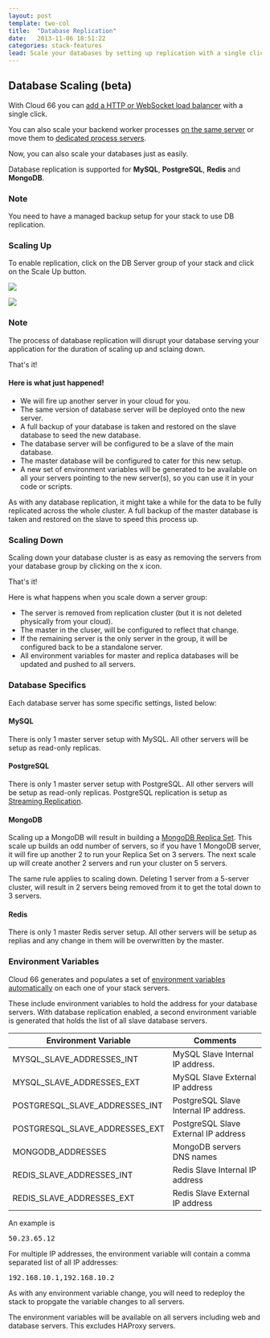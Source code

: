```yaml
---
layout: post
template: two-col
title:  "Database Replication"
date:   2013-11-06 10:51:22
categories: stack-features
lead: Scale your databases by setting up replication with a single click.
---
```



## Database Scaling (beta)
With Cloud 66 you can [add a HTTP or WebSocket load balancer](/stack-features/load-balancers.html) with a single click.

You can also scale your backend worker processes [on the same server](/stack-features/proc-files.html) or move them to [dedicated process servers](/stack-features/standalone-process-servers.html).

Now, you can also scale your databases just as easily.

Database replication is supported for **MySQL**, **PostgreSQL**, **Redis** and **MongoDB**.

<div class="notice">
	<h3>Note</h3>
	<p>You need to have a managed backup setup for your stack to use DB replication.</p>
</div>


### Scaling Up

To enable replication, click on the DB Server group of your stack and click on the Scale Up button.

![](http://cdn.cloud66.com/images/help/db_scaleup.png)

![](http://cdn.cloud66.com.s3.amazonaws.com/images/help/db_scaled.png)

<div class="notice notice-danger">
	<h3>Note</h3>
	<p>The process of database replication will disrupt your database serving your application for the duration of scaling up and sclaing down.</p>
</div>

That's it!

#### Here is what just happened!

- We will fire up another server in your cloud for you.
- The same version of database server will be deployed onto the new server.
- A full backup of your database is taken and restored on the slave database to seed the new database.
- The database server will be configured to be a slave of the main database.
- The master database will be configured to cater for this new setup.
- A new set of environment variables will be generated to be available on all your servers pointing to the new server(s), so you can use it in your code or scripts.

As with any database replication, it might take a while for the data to be fully replicated across the whole cluster. A full backup of the master database is taken and restored on the slave to speed this process up.

### Scaling Down
Scaling down your database cluster is as easy as removing the servers from your database group by clicking on the x icon.

That's it!

Here is what happens when you scale down a server group:

- The server is removed from replication cluster (but it is not deleted physically from your cloud).
- The master in the cluser, will be configured to reflect that change.
- If the remaining server is the only server in the group, it will be configured back to be a standalone server.
- All environment variables for master and replica databases will be updated and pushed to all servers.

### Database Specifics
Each database server has some specific settings, listed below:

#### MySQL
There is only 1 master server setup with MySQL. All other servers will be setup as read-only replicas.

#### PostgreSQL
There is only 1 master server setup with PostgreSQL. All other servers will be setup as read-only replicas. PostgreSQL replication is setup as [Streaming Replication](http://wiki.postgresql.org/wiki/Streaming_Replication).

#### MongoDB
Scaling up a MongoDB will result in building a [MongoDB Replica Set](http://docs.mongodb.org/manual/replication/). This scale up builds an odd number of servers, so if you have 1 MongoDB server, it will fire up another 2 to run your Replica Set on 3 servers. The next scale up will create another 2 servers and run your cluster on 5 servers.

The same rule applies to scaling down. Deleting 1 server from a 5-server cluster, will result in 2 servers being removed from it to get the total down to 3 servers.

#### Redis
There is only 1 master Redis server setup. All other servers will be setup as replias and any change in them will be overwritten by the master.

### Environment Variables
Cloud 66 generates and populates a set of [environment variables automatically](/stack-features/auto-generated-environment-variables.html) on each one of your stack servers.

These include environment variables to hold the address for your database servers. With database replication enabled, a second environment variable is generated that holds the list of all slave database servers.

<table class='table table-bordered table-striped'>
	<thead>
		<tr>
			<th>Environment Variable</th>
			<th>Comments</th>
		</tr>
	</thead>
	<tbody>
		<tr>
			<td>MYSQL_SLAVE_ADDRESSES_INT</td>
			<td>MySQL Slave Internal IP address.</td>
		</tr>
		<tr>
			<td>MYSQL_SLAVE_ADDRESSES_EXT</td>
			<td>MySQL Slave External IP address</td>
		</tr>
		<tr>
			<td>POSTGRESQL_SLAVE_ADDRESSES_INT</td>
			<td>PostgreSQL Slave Internal IP address.</td>
		</tr>
		<tr>
			<td>POSTGRESQL_SLAVE_ADDRESSES_EXT</td>
			<td>PostgreSQL Slave External IP address</td>
		</tr>
		<tr>
			<td>MONGODB_ADDRESSES</td>
			<td>MongoDB servers DNS names</td>
		</tr>
		<tr>
			<td>REDIS_SLAVE_ADDRESSES_INT</td>
			<td>Redis Slave Internal IP address</td>
		</tr>
		<tr>
			<td>REDIS_SLAVE_ADDRESSES_EXT</td>
			<td>Redis Slave External IP address</td>
		</tr>
	</tbody>
</table>

An example is
<pre class="terminal">
50.23.65.12
</pre>

For multiple IP addresses, the environment variable will contain a comma separated list of all IP addresses:

<pre class="terminal">
192.168.10.1,192.168.10.2
</pre>

As with any environment variable change, you will need to redeploy the stack to propgate the variable changes to all servers.

The environment variables will be available on all servers including web and database servers. This excludes HAProxy servers.
